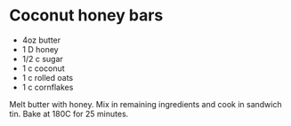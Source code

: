 # Coconut honey bars

* 4oz butter
* 1 D honey
* 1/2 c sugar
* 1 c coconut
* 1 c rolled oats
* 1 c cornflakes

Melt butter with honey.  Mix in remaining ingredients and cook in sandwich tin.  Bake at 180C for 25 minutes.



